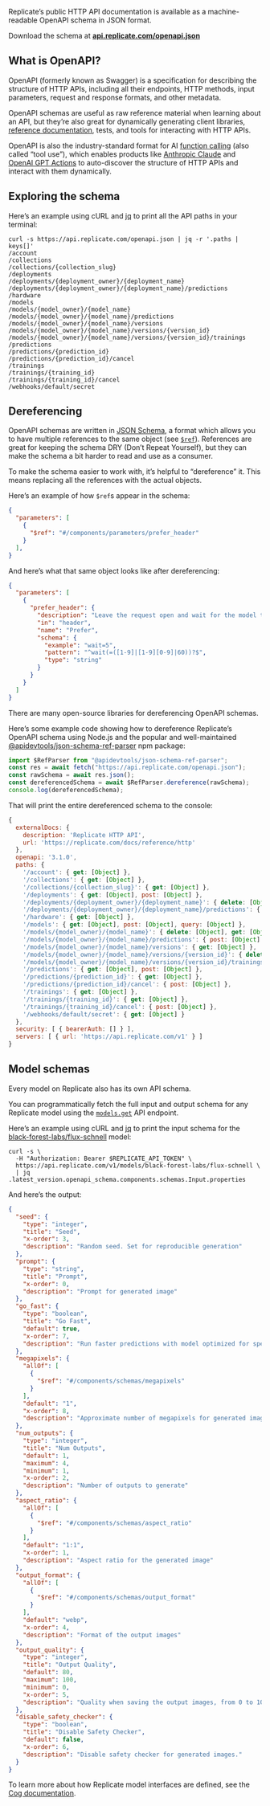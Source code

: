 Replicate’s public HTTP API documentation is available as a machine-readable OpenAPI schema in JSON format.

Download the schema at [**api.replicate.com/openapi.json**](https://api.replicate.com/openapi.json)

[](#what-is-openapi)What is OpenAPI?
------------------------------------

OpenAPI (formerly known as Swagger) is a specification for describing the structure of HTTP APIs, including all their endpoints, HTTP methods, input parameters, request and response formats, and other metadata.

OpenAPI schemas are useful as raw reference material when learning about an API, but they’re also great for dynamically generating client libraries, [reference documentation](/docs/reference/http), tests, and tools for interacting with HTTP APIs.

OpenAPI is also the industry-standard format for AI [function calling](https://docs.anthropic.com/en/docs/build-with-claude/tool-use) (also called “tool use”), which enables products like [Anthropic Claude](https://github.com/anthropics/anthropic-cookbook/blob/main/tool_use/extracting_structured_json.ipynb) and [OpenAI GPT Actions](https://platform.openai.com/docs/actions/actions-library) to auto-discover the structure of HTTP APIs and interact with them dynamically.

[](#exploring-the-schema)Exploring the schema
---------------------------------------------

Here’s an example using cURL and [jq](https://jqlang.github.io/jq/) to print all the API paths in your terminal:

```shell
curl -s https://api.replicate.com/openapi.json | jq -r '.paths | keys[]'
/account
/collections
/collections/{collection_slug}
/deployments
/deployments/{deployment_owner}/{deployment_name}
/deployments/{deployment_owner}/{deployment_name}/predictions
/hardware
/models
/models/{model_owner}/{model_name}
/models/{model_owner}/{model_name}/predictions
/models/{model_owner}/{model_name}/versions
/models/{model_owner}/{model_name}/versions/{version_id}
/models/{model_owner}/{model_name}/versions/{version_id}/trainings
/predictions
/predictions/{prediction_id}
/predictions/{prediction_id}/cancel
/trainings
/trainings/{training_id}
/trainings/{training_id}/cancel
/webhooks/default/secret
```

[](#dereferencing)Dereferencing
-------------------------------

OpenAPI schemas are written in [JSON Schema](https://json-schema.org/), a format which allows you to have multiple references to the same object (see [`$ref`](https://json-schema.org/understanding-json-schema/structuring#dollarref)). References are great for keeping the schema DRY (Don’t Repeat Yourself), but they can make the schema a bit harder to read and use as a consumer.

To make the schema easier to work with, it’s helpful to “dereference” it. This means replacing all the references with the actual objects.

Here’s an example of how `$ref`s appear in the schema:

```json
{
  "parameters": [
    {
      "$ref": "#/components/parameters/prefer_header"
    }
  ],
}
```

And here’s what that same object looks like after dereferencing:

```json
{
  "parameters": [
    {
      "prefer_header": {
        "description": "Leave the request open and wait for the model to finish generating output.",
        "in": "header",
        "name": "Prefer",
        "schema": {
          "example": "wait=5",
          "pattern": "^wait(=([1-9]|[1-9][0-9]|60))?$",
          "type": "string"
        }
      }
    }
  ]
}
```

There are many open-source libraries for dereferencing OpenAPI schemas.

Here’s some example code showing how to dereference Replicate’s OpenAPI schema using Node.js and the popular and well-maintained [@apidevtools/json-schema-ref-parser](https://www.npmjs.com/package/@apidevtools/json-schema-ref-parser) npm package:

```js
import $RefParser from "@apidevtools/json-schema-ref-parser";
const res = await fetch("https://api.replicate.com/openapi.json");
const rawSchema = await res.json();
const dereferencedSchema = await $RefParser.dereference(rawSchema);
console.log(dereferencedSchema);
```

That will print the entire dereferenced schema to the console:

```js
{
  externalDocs: {
    description: 'Replicate HTTP API',
    url: 'https://replicate.com/docs/reference/http'
  },
  openapi: '3.1.0',
  paths: {
    '/account': { get: [Object] },
    '/collections': { get: [Object] },
    '/collections/{collection_slug}': { get: [Object] },
    '/deployments': { get: [Object], post: [Object] },
    '/deployments/{deployment_owner}/{deployment_name}': { delete: [Object], get: [Object], patch: [Object] },
    '/deployments/{deployment_owner}/{deployment_name}/predictions': { post: [Object] },
    '/hardware': { get: [Object] },
    '/models': { get: [Object], post: [Object], query: [Object] },
    '/models/{model_owner}/{model_name}': { delete: [Object], get: [Object] },
    '/models/{model_owner}/{model_name}/predictions': { post: [Object] },
    '/models/{model_owner}/{model_name}/versions': { get: [Object] },
    '/models/{model_owner}/{model_name}/versions/{version_id}': { delete: [Object], get: [Object] },
    '/models/{model_owner}/{model_name}/versions/{version_id}/trainings': { post: [Object] },
    '/predictions': { get: [Object], post: [Object] },
    '/predictions/{prediction_id}': { get: [Object] },
    '/predictions/{prediction_id}/cancel': { post: [Object] },
    '/trainings': { get: [Object] },
    '/trainings/{training_id}': { get: [Object] },
    '/trainings/{training_id}/cancel': { post: [Object] },
    '/webhooks/default/secret': { get: [Object] }
  },
  security: [ { bearerAuth: [] } ],
  servers: [ { url: 'https://api.replicate.com/v1' } ]
}
```

[](#model-schemas)Model schemas
-------------------------------

Every model on Replicate also has its own API schema.

You can programmatically fetch the full input and output schema for any Replicate model using the [`models.get`](/docs/reference/http#operation/models.get) API endpoint.

Here’s an example using cURL and [jq](https://jqlang.github.io/jq/) to print the input schema for the [black-forest-labs/flux-schnell](https://replicate.com/black-forest-labs/flux-schnell) model:

```shell
curl -s \
  -H "Authorization: Bearer $REPLICATE_API_TOKEN" \
  https://api.replicate.com/v1/models/black-forest-labs/flux-schnell \
  | jq .latest_version.openapi_schema.components.schemas.Input.properties
```

And here’s the output:

```json
{
  "seed": {
    "type": "integer",
    "title": "Seed",
    "x-order": 3,
    "description": "Random seed. Set for reproducible generation"
  },
  "prompt": {
    "type": "string",
    "title": "Prompt",
    "x-order": 0,
    "description": "Prompt for generated image"
  },
  "go_fast": {
    "type": "boolean",
    "title": "Go Fast",
    "default": true,
    "x-order": 7,
    "description": "Run faster predictions with model optimized for speed (currently fp8 quantized); disable to run in original bf16"
  },
  "megapixels": {
    "allOf": [
      {
        "$ref": "#/components/schemas/megapixels"
      }
    ],
    "default": "1",
    "x-order": 8,
    "description": "Approximate number of megapixels for generated image"
  },
  "num_outputs": {
    "type": "integer",
    "title": "Num Outputs",
    "default": 1,
    "maximum": 4,
    "minimum": 1,
    "x-order": 2,
    "description": "Number of outputs to generate"
  },
  "aspect_ratio": {
    "allOf": [
      {
        "$ref": "#/components/schemas/aspect_ratio"
      }
    ],
    "default": "1:1",
    "x-order": 1,
    "description": "Aspect ratio for the generated image"
  },
  "output_format": {
    "allOf": [
      {
        "$ref": "#/components/schemas/output_format"
      }
    ],
    "default": "webp",
    "x-order": 4,
    "description": "Format of the output images"
  },
  "output_quality": {
    "type": "integer",
    "title": "Output Quality",
    "default": 80,
    "maximum": 100,
    "minimum": 0,
    "x-order": 5,
    "description": "Quality when saving the output images, from 0 to 100. 100 is best quality, 0 is lowest quality. Not relevant for .png outputs"
  },
  "disable_safety_checker": {
    "type": "boolean",
    "title": "Disable Safety Checker",
    "default": false,
    "x-order": 6,
    "description": "Disable safety checker for generated images."
  }
}
```

To learn more about how Replicate model interfaces are defined, see the [Cog documentation](https://cog.run/python).